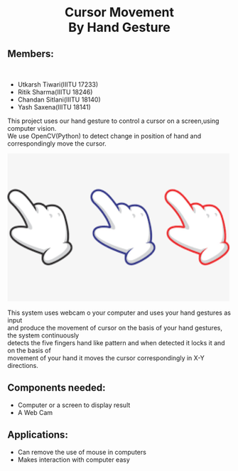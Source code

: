 


<center><h1>Cursor Movement <br>By Hand Gesture</h1></center>
<h2>Members:</h2>
<br>
<ul>
<li>Utkarsh Tiwari(IIITU 17233)</li>
<li>Ritik Sharma(IIITU 18246)</li>
<li>Chandan Sitlani(IIITU 18140)</li>
<li>Yash Saxena(IIITU 18141)</li>
</ul>
<p>
This project uses our hand gesture to control a cursor on a screen,using computer vision.<br>
We use OpenCV(Python) to detect change in position of hand and correspondingly move the cursor.<br>
 
</p>
<img src="cursor1.png" alt="Cursor Image" width="500" height="333">
<p> This system uses webcam o your computer and uses your hand gestures as input<br>
and produce the movement of cursor on the basis of your hand gestures, the system continuously<br>
detects the five fingers hand like pattern and when detected it locks it and on the basis of<br>
movement of your hand it moves the cursor correspondingly in X-Y directions.<br></p>
<p>
  <h2>Components needed:</h2>
  <ul>
  <li>Computer or a screen to display result</li>
  <li>A Web Cam</li>
  </ul>
  <h2>Applications:</h2>
  <ul>
  <li>Can remove the use of mouse in computers</li>
  <li>Makes interaction with computer easy</li>
  </ul>
